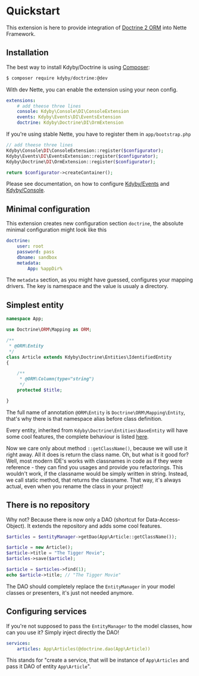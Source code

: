 Quickstart
==========

This extension is here to provide integration of [Doctrine 2 ORM](http://www.doctrine-project.org/projects/orm.html) into Nette Framework.


Installation
-----------

The best way to install Kdyby/Doctrine is using  [Composer](http://getcomposer.org/):

```sh
$ composer require kdyby/doctrine:@dev
```

With dev Nette, you can enable the extension using your neon config.

```yml
extensions:
	# add theese three lines
	console: Kdyby\Console\DI\ConsoleExtension
	events: Kdyby\Events\DI\EventsExtension
	doctrine: Kdyby\Doctrine\DI\OrmExtension
```

If you're using stable Nette, you have to register them in `app/bootstrap.php`

```php
// add theese three lines
Kdyby\Console\DI\ConsoleExtension::register($configurator);
Kdyby\Events\DI\EventsExtension::register($configurator);
Kdyby\Doctrine\DI\OrmExtension::register($configurator);

return $configurator->createContainer();
```

Please see documentation, on how to configure [Kdyby/Events](https://github.com/Kdyby/Events/blob/master/docs/en/index.md) and [Kdyby/Console](https://github.com/Kdyby/Console/blob/master/docs/en/index.md).


Minimal configuration
---------------------

This extension creates new configuration section `doctrine`, the absolute minimal configuration might look like this

```yml
doctrine:
	user: root
	password: pass
	dbname: sandbox
	metadata:
		App: %appDir%
```

The `metadata` section, as you might have guessed, configures your mapping drivers. The key is namespace and the value is usualy a directory.


Simplest entity
---------------


```php
namespace App;

use Doctrine\ORM\Mapping as ORM;

/**
 * @ORM\Entity
 */
class Article extends Kdyby\Doctrine\Entities\IdentifiedEntity
{

	/**
	 * @ORM\Column(type="string")
	 */
	protected $title;

}
```

The full name of annotation `@ORM\Entity` is `Doctrine\ORM\Mapping\Entity`, that's why there is that namespace alias before class definition.

Every entity, inherited from `Kdyby\Doctrine\Entities\BaseEntity` will have some cool features, the complete behaviour is listed [here](todo).

Now we care only about method `::getClassName()`, because we will use it right away. All it does is return the class name. Oh, but what is it good for? Well, most modern IDE's works with classnames in code as if they were reference - they can find you usages and provide you refactorings. This wouldn't work, if the classname would be simply written in string. Instead, we call static method, that returns the classname. That way, it's always actual, even when you rename the class in your project!


There is no repository
----------------------

Why not? Because there is now only a DAO (shortcut for Data-Access-Object). It extends the repository and adds some cool features.

```php
$articles = $entityManager->getDao(App\Article::getClassName());

$article = new Article();
$article->title = "The Tigger Movie";
$articles->save($article);

$article = $articles->find(1);
echo $article->title; // "The Tigger Movie"
```

The DAO should completely replace the `EntityManager` in your model classes or presenters, it's just not needed anymore.


Configuring services
--------------------

If you're not supposed to pass the `EntityManager` to the model classes, how can you use it? Simply inject directly the DAO!

```yml
services:
	articles: App\Articles(@doctrine.dao(App\Article))
```

This stands for "create a service, that will be instance of `App\Articles` and pass it DAO of entity `App\Article`".


